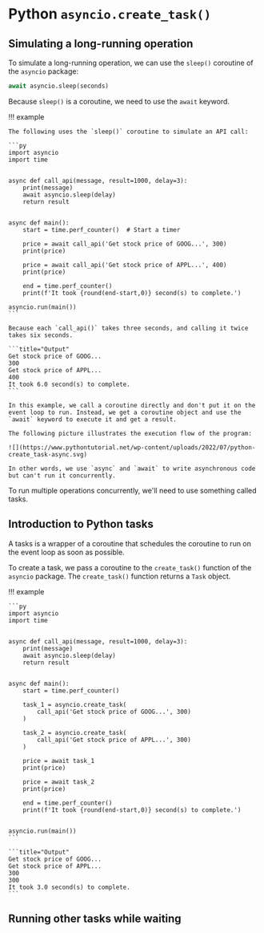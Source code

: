# Python `asyncio.create_task()`

## Simulating a long-running operation

To simulate a long-running operation, we can use the `sleep()` coroutine of the `asyncio` package:

```py
await asyncio.sleep(seconds)
```

Because `sleep()` is a coroutine, we need to use the `await` keyword.

!!! example

    The following uses the `sleep()` coroutine to simulate an API call:

    ```py
    import asyncio
    import time


    async def call_api(message, result=1000, delay=3):
        print(message)
        await asyncio.sleep(delay)
        return result


    async def main():
        start = time.perf_counter()  # Start a timer

        price = await call_api('Get stock price of GOOG...', 300)
        print(price)

        price = await call_api('Get stock price of APPL...', 400)
        print(price)

        end = time.perf_counter()
        print(f'It took {round(end-start,0)} second(s) to complete.')

    asyncio.run(main())
    ```

    Because each `call_api()` takes three seconds, and calling it twice takes six seconds.

    ```title="Output"
    Get stock price of GOOG...
    300
    Get stock price of APPL...
    400
    It took 6.0 second(s) to complete.
    ```

    In this example, we call a coroutine directly and don't put it on the event loop to run. Instead, we get a coroutine object and use the `await` keyword to execute it and get a result.

    The following picture illustrates the execution flow of the program:

    ![](https://www.pythontutorial.net/wp-content/uploads/2022/07/python-create_task-async.svg)

    In other words, we use `async` and `await` to write asynchronous code but can't run it concurrently.

To run multiple operations concurrently, we'll need to use something called tasks.

## Introduction to Python tasks

A tasks is a wrapper of a coroutine that schedules the coroutine to run on the event loop as soon as possible.

To create a task, we pass a coroutine to the `create_task()` function of the `asyncio` package. The `create_task()` function returns a `Task` object.

!!! example

    ```py
    import asyncio
    import time


    async def call_api(message, result=1000, delay=3):
        print(message)
        await asyncio.sleep(delay)
        return result


    async def main():
        start = time.perf_counter()

        task_1 = asyncio.create_task(
            call_api('Get stock price of GOOG...', 300)
        )

        task_2 = asyncio.create_task(
            call_api('Get stock price of APPL...', 300)
        )

        price = await task_1
        print(price)

        price = await task_2
        print(price)

        end = time.perf_counter()
        print(f'It took {round(end-start,0)} second(s) to complete.')


    asyncio.run(main())
    ```

    ```title="Output"
    Get stock price of GOOG...
    Get stock price of APPL...
    300
    300
    It took 3.0 second(s) to complete.
    ```

## Running other tasks while waiting

